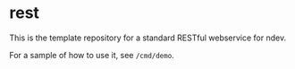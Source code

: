 # rest
This is the template repository for a standard RESTful webservice for ndev.

For a sample of how to use it, see `/cmd/demo`.

